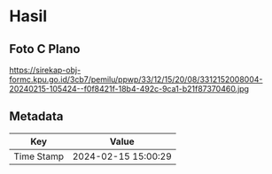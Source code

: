 # Hasil

## Foto C Plano

https://sirekap-obj-formc.kpu.go.id/3cb7/pemilu/ppwp/33/12/15/20/08/3312152008004-20240215-105424--f0f8421f-18b4-492c-9ca1-b21f87370460.jpg


## Metadata

| Key        | Value               |
| ---------- | ------------------- |
| Time Stamp | 2024-02-15 15:00:29 |



